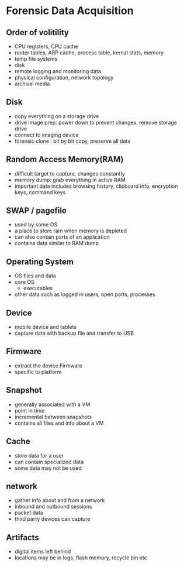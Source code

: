 # Forensic Data Acquisition

## Order of volitility

- CPU registers, CPU cache
- router tables, ARP cache, process table, kernal stats, memory
- temp file systems
- disk
- remote logging and monitoring data
- physical configuration, network topology
- archival media

## Disk

- copy everything on a storage drive
- drive image prep: power down to prevent changes, remove storage drive
- connect to imaging device
- forensic clone : bit by bit copy, preserve all data

## Random Access Memory(RAM)

- difficult target to capture, changes constantly
- memory dump: grab everything in active RAM
- important data includes browsing history, clipboard info, encryption keys, command keys

## SWAP / pagefile

- used by some OS
- a place to store ram when memory is depleted
- can also contain parts of an application
- contains data similar to RAM dump

## Operating System

- OS files and data
- core OS
  - executables
- other data such as logged in users, open ports, processes

## Device

- mobile device and tablets
- capture data with backup file and transfer to USB

## Firmware

- extract the device Firmware
- specific to platform

## Snapshot

- generally associated with a VM
- point in time
- incremental between snapshots
- contains all files and info about a VM

## Cache

- store data for a user
- can contain specialized data
- some data may not be used

## network

- gather info about and from a network
- inbound and outbound sessions
- packet data
- third party devices can capture

## Artifacts

- digital items left behind
- locations may be in logs, flash memory, recycle bin etc
